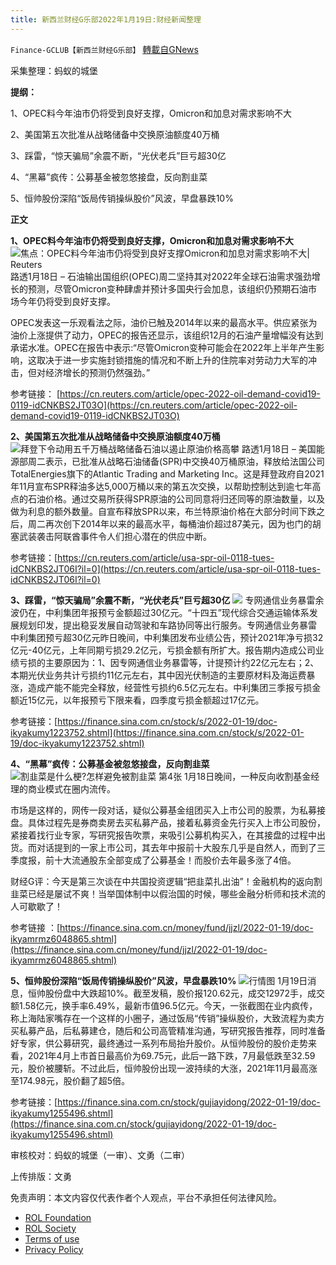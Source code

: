 ```yaml
---
title: 新西兰财经G乐部2022年1月19日:财经新闻整理
---
```

`Finance-GCLUB【新西兰财经G乐部】` [轉載自GNews](https://gnews.org/zh-hans/1879124/)

采集整理：蚂蚁的城堡

**提纲：**

1、OPEC料今年油市仍将受到良好支撑，Omicron和加息对需求影响不大

2、美国第五次批准从战略储备中交换原油额度40万桶

3、踩雷，“惊天骗局”余震不断，“光伏老兵”巨亏超30亿

4、“黑幕”疯传：公募基金被忽悠接盘，反向割韭菜

5、恒帅股份深陷“饭局传销操纵股价”风波，早盘暴跌10%

**正文**

**1、OPEC料今年油市仍将受到良好支撑，Omicron和加息对需求影响不大**
![焦点：OPEC料今年油市仍将受到良好支撑Omicron和加息对需求影响不大| Reuters](https://static.reuters.com/resources/r/?m=02&amp;d=20220119&amp;t=2&amp;i=1588244183&amp;r=LYNXMPEI0I01J&amp;w=800)
路透1月18日 – 石油输出国组织(OPEC)周二坚持其对2022年全球石油需求强劲增长的预测，尽管Omicron变种肆虐并预计多国央行会加息，该组织仍预期石油市场今年仍将受到良好支撑。

OPEC发表这一乐观看法之际，油价已触及2014年以来的最高水平。供应紧张为油价上涨提供了动力，OPEC的报告还显示，该组织12月的石油产量增幅没有达到承诺水准。OPEC在报告中表示:“尽管Omicron变种可能会在2022年上半年产生影响，这取决于进一步实施封锁措施的情况和不断上升的住院率对劳动力大军的冲击，但对经济增长的预测仍然强劲。”

参考链接： [https://cn.reuters.com/article/opec-2022-oil-demand-covid19-0119-idCNKBS2JT03O](https://cn.reuters.com/article/opec-2022-oil-demand-covid19-0119-idCNKBS2JT03O)

**2、美国第五次批准从战略储备中交换原油额度40万桶**
![拜登下令动用五千万桶战略储备石油以遏止原油价格高攀](https://gdb.voanews.com/E21853C1-3B06-47FF-8318-0CFE729F06E7_w1080_h608.jpg)
路透1月18日 – 美国能源部周二表示，已批准从战略石油储备(SPR)中交换40万桶原油，释放给法国公司TotalEnergies旗下的Atlantic Trading and Marketing Inc。这是拜登政府自2021年11月宣布SPR释油多达5,000万桶以来的第五次交换，以帮助控制达到逾七年高点的石油价格。通过交易所获得SPR原油的公司同意将归还同等的原油数量，以及做为利息的额外数量。自宣布释放SPR以来，布兰特原油价格在大部分时间下跌之后，周二再次创下2014年以来的最高水平，每桶油价超过87美元，因为也门的胡塞武装袭击阿联酋事件令人们担心潜在的供应中断。

参考链接：[https://cn.reuters.com/article/usa-spr-oil-0118-tues-idCNKBS2JT06I?il=0](https://cn.reuters.com/article/usa-spr-oil-0118-tues-idCNKBS2JT06I?il=0)

**3、踩雷，“惊天骗局”余震不断，“光伏老兵”巨亏超30亿**
![](https://nimg.ws.126.net/?url=http%3A%2F%2Fdingyue.ws.126.net%2F2022%2F0119%2F92668992j00r5xw4l002cc000ri00fzm.jpg&amp;thumbnail=650x2147483647&amp;quality=80&amp;type=jpg)
专网通信业务暴雷余波仍在，中利集团年报预亏金额超过30亿元。“十四五”现代综合交通运输体系发展规划印发，提出稳妥发展自动驾驶和车路协同等出行服务。专网通信业务暴雷 中利集团预亏超30亿元昨日晚间，中利集团发布业绩公告，预计2021年净亏损32亿元-40亿元，上年同期亏损29.2亿元，亏损金额有所扩大。报告期内造成公司业绩亏损的主要原因为：1、因专网通信业务暴雷等，计提预计约22亿元左右；2、本期光伏业务共计亏损约11亿元左右，其中因光伏制造的主要原材料及海运费暴涨，造成产能不能完全释放，经营性亏损约6.5亿元左右。中利集团三季报亏损金额近15亿元，以年报预亏下限来看，四季度亏损金额超过17亿元。

参考链接：[https://finance.sina.com.cn/stock/s/2022-01-19/doc-ikyakumy1223752.shtml](https://finance.sina.com.cn/stock/s/2022-01-19/doc-ikyakumy1223752.shtml)

**4、“黑幕”疯传：公募基金被忽悠接盘，反向割韭菜**
![割韭菜是什么梗?怎样避免被割韭菜 第4张](https://i2.jueshifan.com/205a28/7c067d87/27062bdb01f9ff1ccf23.jpg)
1月18日晚间，一种反向收割基金经理的商业模式在圈内流传。

市场是这样的，网传一段对话，疑似公募基金组团买入上市公司的股票，为私募接盘。具体过程先是券商卖房去买私募产品，接着私募资金先行买入上市公司股份，紧接着找行业专家，写研究报告吹票，来吸引公募机构买入，在其接盘的过程中出货。而对话提到的一家上市公司，其去年中报前十大股东几乎是自然人，而到了三季度报，前十大流通股东全部变成了公募基金！而股价去年最多涨了4倍。

财经G评：今天是第三次谈在中共国投资逻辑“把韭菜扎出油”！金融机构的返向割韭菜已经是屡试不爽！当举国体制中以假治国的时候，哪些金融分析师和技术流的人可歇歇了！

参考链接 ：[https://finance.sina.com.cn/money/fund/jjzl/2022-01-19/doc-ikyamrmz6048865.shtml](https://finance.sina.com.cn/money/fund/jjzl/2022-01-19/doc-ikyamrmz6048865.shtml)

**5、恒帅股份深陷“饭局传销操纵股价”风波，早盘暴跌10%**
![行情图](https://image.sinajs.cn/newchart/png/min/new_min/n/sz300969.png)
1月19日消息，恒帅股份盘中大跌超10%。截至发稿，股价报120.62元，成交12972手，成交额1.58亿元，换手率6.49%，最新市值96.5亿元。今天，一张截图在业内疯传，称上海陆家嘴存在一个这样的小圈子，通过饭局“传销”操纵股价，大致流程为卖方买私募产品，后私募建仓，随后和公司高管精准沟通，写研究报告推荐，同时准备好专家，供公募研究，最终通过一系列布局抬升股价。从恒帅股份的股价走势来看，2021年4月上市首日最高价为69.75元，此后一路下跌，7月最低跌至32.59元，股价被腰斩。不过此后，恒帅股份出现一波持续的大涨，2021年11月最高涨至174.98元，股价翻了超5倍。

参考链接：[https://finance.sina.com.cn/stock/gujiayidong/2022-01-19/doc-ikyakumy1255496.shtml](https://finance.sina.com.cn/stock/gujiayidong/2022-01-19/doc-ikyakumy1255496.shtml)

审核校对：蚂蚁的城堡（一审）、文勇（二审）

上传排版：文勇

 

免责声明：本文内容仅代表作者个人观点，平台不承担任何法律风险。

- [ROL Foundation](https://rolfoundation.org/)
- [ROL Society](https://rolsociety.org/)
- [Terms of use](https://gnews.org/terms-of-use-3/)
- [Privacy Policy](https://gnews.org/privacy-policy/)
